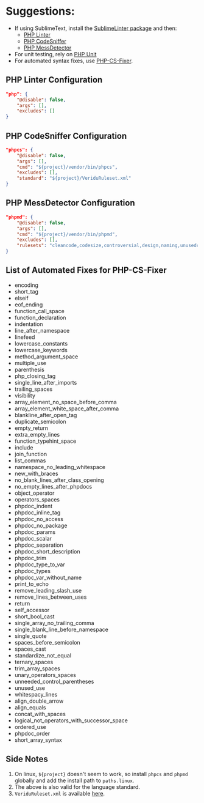 # Suggestions:
- If using SublimeText, install the [SublimeLinter package](http://www.sublimelinter.com/en/latest/) and then:
    - [PHP Linter](https://github.com/SublimeLinter/SublimeLinter-php)
    - [PHP CodeSniffer](https://github.com/SublimeLinter/SublimeLinter-phpcs)
    - [PHP MessDetector](https://github.com/SublimeLinter/SublimeLinter-phpmd)
- For unit testing, rely on [PHP Unit](https://github.com/sebastianbergmann/phpunit)
- For automated syntax fixes, use [PHP-CS-Fixer](https://github.com/FriendsOfPHP/PHP-CS-Fixer).

## PHP Linter Configuration
```json
"php": {
    "@disable": false,
    "args": [],
    "excludes": []
}
```

## PHP CodeSniffer Configuration
```json
"phpcs": {
    "@disable": false,
    "args": [],
    "cmd": "${project}/vendor/bin/phpcs",
    "excludes": [],
    "standard": "${project}/VeriduRuleset.xml"
}
```

## PHP MessDetector Configuration
```json
"phpmd": {
    "@disable": false,
    "args": [],
    "cmd": "${project}/vendor/bin/phpmd",
    "excludes": [],
    "rulesets": "cleancode,codesize,controversial,design,naming,unusedcode"
}
```

## List of Automated Fixes for PHP-CS-Fixer

- encoding
- short_tag
- elseif
- eof_ending
- function_call_space
- function_declaration
- indentation
- line_after_namespace
- linefeed
- lowercase_constants
- lowercase_keywords
- method_argument_space
- multiple_use
- parenthesis
- php_closing_tag
- single_line_after_imports
- trailing_spaces
- visibility
- array_element_no_space_before_comma
- array_element_white_space_after_comma
- blankline_after_open_tag
- duplicate_semicolon
- empty_return
- extra_empty_lines
- function_typehint_space
- include
- join_function
- list_commas
- namespace_no_leading_whitespace
- new_with_braces
- no_blank_lines_after_class_opening
- no_empty_lines_after_phpdocs
- object_operator
- operators_spaces
- phpdoc_indent
- phpdoc_inline_tag
- phpdoc_no_access
- phpdoc_no_package
- phpdoc_params
- phpdoc_scalar
- phpdoc_separation
- phpdoc_short_description
- phpdoc_trim
- phpdoc_type_to_var
- phpdoc_types
- phpdoc_var_without_name
- print_to_echo
- remove_leading_slash_use
- remove_lines_between_uses
- return
- self_accessor
- short_bool_cast
- single_array_no_trailing_comma
- single_blank_line_before_namespace
- single_quote
- spaces_before_semicolon
- spaces_cast
- standardize_not_equal
- ternary_spaces
- trim_array_spaces
- unary_operators_spaces
- unneeded_control_parentheses
- unused_use
- whitespacy_lines
- align_double_arrow
- align_equals
- concat_with_spaces
- logical_not_operators_with_successor_space
- ordered_use
- phpdoc_order
- short_array_syntax

## Side Notes

1. On linux, `${project}` doesn't seem to work, so install `phpcs` and `phpmd` globally and add the install path to `paths.linux`.
2. The above is also valid for the language standard.
3. `VeriduRuleset.xml` is available [here](VeriduRuleset.xml).
